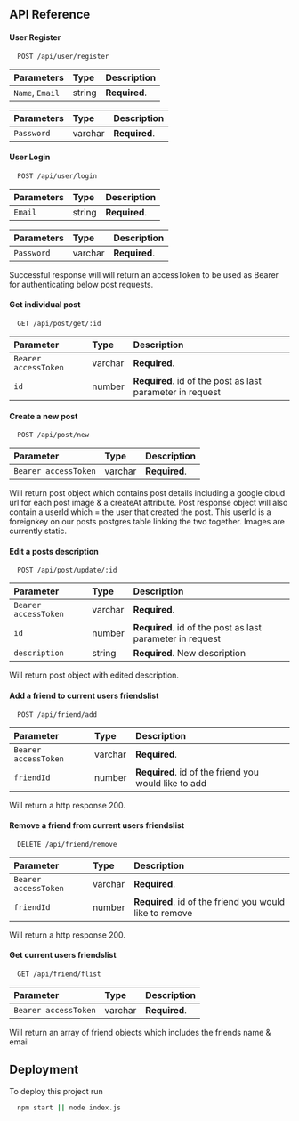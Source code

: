 ## API Reference

#### User Register

```http
  POST /api/user/register
```

| Parameters | Type     | Description                |
| :-------- | :------- | :------------------------- |
| `Name`, `Email` | string | **Required**. |

| Parameters | Type     | Description                |
| :-------- | :------- | :------------------------- |
| `Password` | varchar | **Required**. |

#### User Login

```http
  POST /api/user/login
```

| Parameters | Type     | Description                |
| :-------- | :------- | :------------------------- |
| `Email` | string | **Required**. |

| Parameters | Type     | Description                |
| :-------- | :------- | :------------------------- |
| `Password` | varchar | **Required**. |

Successful response will will return an accessToken to be used as Bearer for authenticating below post requests.

#### Get individual post

```http
  GET /api/post/get/:id
```

| Parameter | Type     | Description                       |
| :-------- | :------- | :-------------------------------- |
| `Bearer accessToken` | varchar | **Required**.  |
| `id` | number | **Required**. id of the post as last parameter in request|

#### Create a new post

```http
  POST /api/post/new
```

| Parameter | Type     | Description                       |
| :-------- | :------- | :-------------------------------- |
| `Bearer accessToken` | varchar | **Required**.  |

Will return post object which contains post details including a google cloud url for each post image & a createAt attribute.
Post response object will also contain a userId which = the user that created the post. This userId is a foreignkey on our posts postgres table linking the two together.
Images are currently static.

#### Edit a posts description

```http
  POST /api/post/update/:id
```

| Parameter | Type     | Description                       |
| :-------- | :------- | :-------------------------------- |
| `Bearer accessToken` | varchar | **Required**.  |
| `id` | number | **Required**. id of the post as last parameter in request|
| `description` | string | **Required**. New description |

Will return post object with edited description.

#### Add a friend to current users friendslist

```http
  POST /api/friend/add
```

| Parameter | Type     | Description                       |
| :-------- | :------- | :-------------------------------- |
| `Bearer accessToken` | varchar | **Required**.  |
| `friendId` | number | **Required**. id of the friend you would like to add|

Will return a http response 200.

#### Remove a friend from current users friendslist

```http
  DELETE /api/friend/remove
```

| Parameter | Type     | Description                       |
| :-------- | :------- | :-------------------------------- |
| `Bearer accessToken` | varchar | **Required**.  |
| `friendId` | number | **Required**. id of the friend you would like to remove|

Will return a http response 200.

#### Get current users friendslist

```http
  GET /api/friend/flist
```

| Parameter | Type     | Description                       |
| :-------- | :------- | :-------------------------------- |
| `Bearer accessToken` | varchar | **Required**.  |

Will return an array of friend objects which includes the friends name & email 

## Deployment

To deploy this project run

```bash
  npm start || node index.js
```